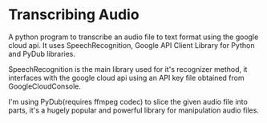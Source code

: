 # Transcribing Audio
A python program to transcribe an audio file to text format using the google cloud api.
It uses SpeechRecognition, Google API Client Library for Python and PyDub libraries.

SpeechRecognition is the main library used for it's recognizer method, it interfaces with the google cloud api using an API key file obtained from GoogleCloudConsole.

I'm using PyDub(requires ffmpeg codec) to slice the given audio file into parts, it's a hugely popular and powerful library for manipulation audio files.
